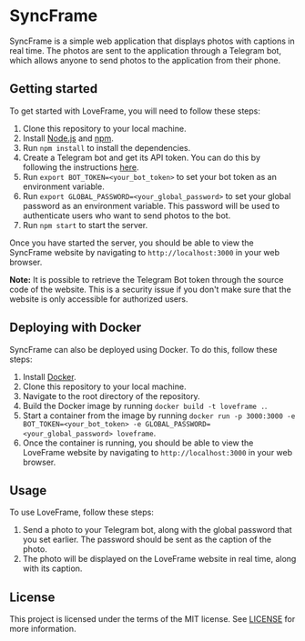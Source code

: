 # SyncFrame

SyncFrame is a simple web application that displays photos with captions in real time. The photos are sent to the application through a Telegram bot, which allows anyone to send photos to the application from their phone.

## Getting started

To get started with LoveFrame, you will need to follow these steps:

1. Clone this repository to your local machine.
2. Install [Node.js](https://nodejs.org/en/) and [npm](https://www.npmjs.com/).
3. Run `npm install` to install the dependencies.
4. Create a Telegram bot and get its API token. You can do this by following the instructions [here](https://core.telegram.org/bots#6-botfather).
5. Run `export BOT_TOKEN=<your_bot_token>` to set your bot token as an environment variable.
6. Run `export GLOBAL_PASSWORD=<your_global_password>` to set your global password as an environment variable. This password will be used to authenticate users who want to send photos to the bot.
7. Run `npm start` to start the server.

Once you have started the server, you should be able to view the SyncFrame website by navigating to `http://localhost:3000` in your web browser.

**Note:** It is possible to retrieve the Telegram Bot token through the source code of the website. This is a security issue if you don't make sure that the website is only accessible for authorized users.


## Deploying with Docker

SyncFrame can also be deployed using Docker. To do this, follow these steps:

1. Install [Docker](https://www.docker.com/).
2. Clone this repository to your local machine.
3. Navigate to the root directory of the repository.
4. Build the Docker image by running `docker build -t loveframe .`.
5. Start a container from the image by running `docker run -p 3000:3000 -e BOT_TOKEN=<your_bot_token> -e GLOBAL_PASSWORD=<your_global_password> loveframe`.
6. Once the container is running, you should be able to view the LoveFrame website by navigating to `http://localhost:3000` in your web browser.

## Usage

To use LoveFrame, follow these steps:

1. Send a photo to your Telegram bot, along with the global password that you set earlier. The password should be sent as the caption of the photo.
2. The photo will be displayed on the LoveFrame website in real time, along with its caption.

## License

This project is licensed under the terms of the MIT license. See [LICENSE](LICENSE) for more information.
